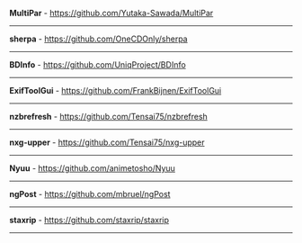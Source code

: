 **MultiPar**  - 
https://github.com/Yutaka-Sawada/MultiPar

***

**sherpa**  - 
https://github.com/OneCDOnly/sherpa

---

**BDInfo**  - 
https://github.com/UniqProject/BDInfo

---

**ExifToolGui**  - 
https://github.com/FrankBijnen/ExifToolGui

---

**nzbrefresh**  - 
https://github.com/Tensai75/nzbrefresh

---

**nxg-upper**  - 
https://github.com/Tensai75/nxg-upper

---

**Nyuu**  - 
https://github.com/animetosho/Nyuu

---

**ngPost**  - 
https://github.com/mbruel/ngPost

---

**staxrip**  - 
https://github.com/staxrip/staxrip

---






